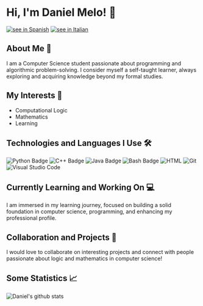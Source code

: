 # Hi, I'm Daniel Melo! 👋

[![see in Spanish](https://img.shields.io/badge/-See%20in%20Spanish-05122A?style=flat&logo=esph)](https://github.com/estfloyd/my_personal_repo/blob/main/README.es.md)
[![see in Italian](https://img.shields.io/badge/-See%20in%20Italian-05122A?style=flat&logo=esph)](https://github.com/estfloyd/my_personal_repo/blob/main/README.it.md)

## About Me 🚀

I am a Computer Science student passionate about programming and algorithmic problem-solving. I consider myself a self-taught learner, always exploring and acquiring knowledge beyond my formal studies.

## My Interests 🧠

- Computational Logic
- Mathematics
- Learning

## Technologies and Languages I Use 🛠️
![Python Badge](https://img.shields.io/badge/-Python-05122A?style=flat&logo=Python&logoColor=3776AB)
![C++ Badge](https://img.shields.io/badge/-C++-05122A?style=flat&logo=C%2B%2B&logoColor=00599C)
![Java Badge](https://img.shields.io/badge/-Java-05122A?style=flat&logo=Java&logoColor=007396)
![Bash Badge](https://img.shields.io/badge/-Bash-05122A?style=flat&logo=GNU%20Bash&logoColor=4EAA25)
![HTML](https://img.shields.io/badge/-HTML-05122A?style=flat&logo=HTML5)
![Git](https://img.shields.io/badge/-Git-05122A?style=flat&logo=git)
![Visual Studio Code](https://img.shields.io/badge/-Visual%20Studio%20Code-05122A?style=flat&logo=visual-studio-code&logoColor=007ACC)

## Currently Learning and Working On 💻

I am immersed in my learning journey, focused on building a solid foundation in computer science, programming, and enhancing my professional profile.

## Collaboration and Projects 🤝

I would love to collaborate on interesting projects and connect with people passionate about logic and mathematics in computer science!

## Some Statistics 📈

![Daniel's github stats](https://github-readme-stats.vercel.app/api?username=estfloyd)

